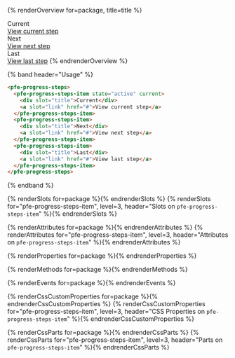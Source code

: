 {% renderOverview for=package, title=title %}
  <pfe-progress-steps>
    <pfe-progress-steps-item state="active" current>
      <div slot="title">Current</div>
      <a slot="link" href="#">View current step</a>
    </pfe-progress-steps-item>
    <pfe-progress-steps-item>
      <div slot="title">Next</div>
      <a slot="link" href="#">View next step</a>
    </pfe-progress-steps-item>
    <pfe-progress-steps-item>
      <div slot="title">Last</div>
      <a slot="link" href="#">View last step</a>
    </pfe-progress-steps-item>
  </pfe-progress-steps>
{% endrenderOverview %}

{% band header="Usage" %}
  ```html
  <pfe-progress-steps>
    <pfe-progress-steps-item state="active" current>
      <div slot="title">Current</div>
      <a slot="link" href="#">View current step</a>
    </pfe-progress-steps-item>
    <pfe-progress-steps-item>
      <div slot="title">Next</div>
      <a slot="link" href="#">View next step</a>
    </pfe-progress-steps-item>
    <pfe-progress-steps-item>
      <div slot="title">Last</div>
      <a slot="link" href="#">View last step</a>
    </pfe-progress-steps-item>
  </pfe-progress-steps>
  ```
{% endband %}

{% renderSlots for=package %}{% endrenderSlots %}
{% renderSlots for="pfe-progress-steps-item", level=3, header="Slots on `pfe-progress-steps-item`" %}{% endrenderSlots %}

{% renderAttributes for=package %}{% endrenderAttributes %}
{% renderAttributes for="pfe-progress-steps-item", level=3, header="Attributes on `pfe-progress-steps-item`" %}{% endrenderAttributes %}

{% renderProperties for=package %}{% endrenderProperties %}

{% renderMethods for=package %}{% endrenderMethods %}

{% renderEvents for=package %}{% endrenderEvents %}

{% renderCssCustomProperties for=package %}{% endrenderCssCustomProperties %}
{% renderCssCustomProperties for="pfe-progress-steps-item", level=3, header="CSS Properties on `pfe-progress-steps-item`" %}{% endrenderCssCustomProperties %}

{% renderCssParts for=package %}{% endrenderCssParts %}
{% renderCssParts for="pfe-progress-steps-item", level=3, header="Parts on `pfe-progress-steps-item`" %}{% endrenderCssParts %}
